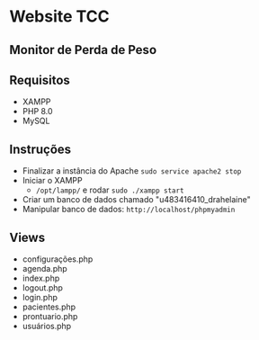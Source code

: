 # Website TCC

## Monitor de Perda de Peso

## Requisitos
* XAMPP
* PHP 8.0
* MySQL

## Instruções
* Finalizar a instância do Apache `sudo service apache2 stop`
* Iniciar o XAMPP
    * `/opt/lampp/` e rodar `sudo ./xampp start`
* Criar um banco de dados chamado "u483416410_drahelaine"
* Manipular banco de dados: `http://localhost/phpmyadmin`

## Views
* configurações.php
* agenda.php
* index.php
* logout.php
* login.php
* pacientes.php
* prontuario.php
* usuários.php
